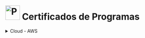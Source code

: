 # <img src="https://raw.githubusercontent.com/Tarikul-Islam-Anik/Animated-Fluent-Emojis/master/Emojis/Travel%20and%20places/Globe%20with%20Meridians.png" alt="Programas" width="45px"> Certificados de Programas
<!-- # Certificados de Programas -->

<details><summary>Cloud - AWS</summary>
    <details>
        <summary>Programa AWS re/Start</summary>
        <ul>
            <li><a href="../cert_ti/03-conclu/cloud/aws/(24-07-30)_Cert_Programa_AWS_re-start.pdf">Certificado (PDF)</a></li>
            <li><a href="https://github.com/PedroHeeger/boot/tree/main/edn/aws/boot_022">Pasta do Projeto</a></li>
            <li><strong>Plataforma:</strong> Escola da Nuvem (EDN)</li>
            <li><strong>Carga Horária:</strong> 181 Horas</li>
            <li><strong>Concluído em:</strong> 30/07/2024</li>
        </ul>
    </details>
</details>